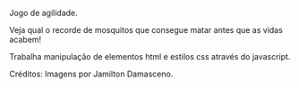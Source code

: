 Jogo de agilidade.

Veja qual o recorde de mosquitos que consegue matar antes que as vidas acabem!

Trabalha manipulação de elementos html e estilos css através do javascript.

Créditos: Imagens por Jamilton Damasceno.